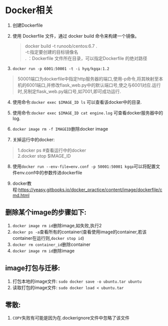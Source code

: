 ﻿# Docker相关

 1. 创建Dockerfile
 2. 使用 Dockerfile 文件，通过 docker build 命令来构建一个镜像。
     >docker build -t runoob/centos:6.7 .<br>
     >-t:指定要创建的目标镜像名<br>
     . ：Dockerfile 文件所在目录，可以指定Dockerfile 的绝对路径

 3. `docker run -p 6001:50001 -t -i hyq/kgqa:1.2`
 > 50001端口为dockerfile中指定http服务器的端口,使用-p命令,将其映射至本机的6001端口,并修改flask_web.py中的默认端口号,使之与6001对应.运行时,另制定flask_web.py端口号,如7001,即可成功运行.

 4. 使用命令:`docker exec $IMAGE_ID ls` 可以查看该docker中的目录.
 5. 使用命令:`docker exec $IMAGE_ID cat engine.log` 可查看docker服务器中的log.
 6.  `docker image rm -f IMAGEID`删除docker image

 7. 关掉运行中的docker:
 >1.docker ps #查看运行中的docker<br>
 >2.docker stop $IMAGE_ID
 

 8. 使用`docker run --env-file=env.conf -p 50001:50001 kgqa`可以将配置文件env.conf中的参数传进dockerfile

 9. docker教程:https://yeasy.gitbooks.io/docker_practice/content/image/dockerfile/cmd.html

## 删除某个image的步骤如下:

 1. `docker image rm id`删除image,如失败,执行2
 1. `docker ps -a`查看所有的container(查看使用image的container,若该container在运行则,`docker stop id`)
 2. `docker rm container_id`删除container
 3. `docker image rm id`删除image


 ## image打包与迁移:

 1. 打包本地的image文件: `sudo docker save -o ubuntu.tar ubuntu`
 2. 读取打包的image文件: `sudo docker load < ubuntu.tar`


## 零散:

 1. `COPY`失败有可能是因为在.dockerignore文件中忽略了该文件